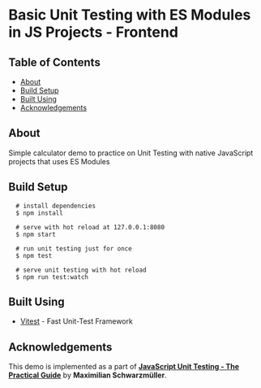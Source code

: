 # Basic Unit Testing with ES Modules in JS Projects - **Frontend**

<!-- #### Demo App is here: [User Auth Flow](https://user-auth-flow.web.app/) -->

## Table of Contents

- [About](#about)
- [Build Setup](#build_setup)
- [Built Using](#built_using)
- [Acknowledgements](#achknowledgement)

## About <a name= "about"></a>

Simple calculator demo to practice on Unit Testing with native JavaScript projects that uses ES Modules

## Build Setup <a name="build_setup"></a>

```
  # install dependencies
  $ npm install

  # serve with hot reload at 127.0.0.1:8080
  $ npm start

  # run unit testing just for once
  $ npm test

  # serve unit testing with hot reload
  $ npm run test:watch

```

## Built Using <a name="built_using"></a>

- [Vitest](https://vitest.dev/) - Fast Unit-Test Framework

## Acknowledgements <a name="acknowledgement"></a>

This demo is implemented as a part of [**JavaScript Unit Testing - The Practical Guide**](https://www.udemy.com/course/javascript-unit-testing-the-practical-guide/) by **Maximilian Schwarzmüller**.
